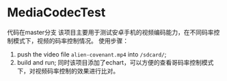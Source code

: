 # MediaCodecTest
代码在master分支
该项目主要用于测试安卓手机的视频编码能力，在不同码率控制模式下，视频的码率控制情况。
使用步骤：
1. push the video file `alien-covenant.mp4` into `/sdcard/`;
2. build and run;
同时该项目添加了echart，可以方便的查看哥码率控制模式下，对视频码率控制的效果进行比对。
